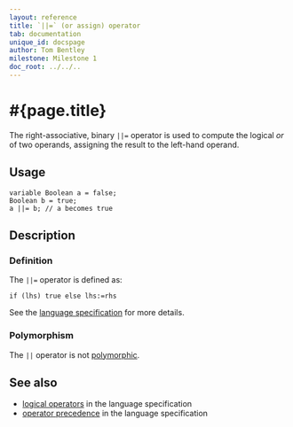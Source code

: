 ```yaml
---
layout: reference
title: `||=` (or assign) operator
tab: documentation
unique_id: docspage
author: Tom Bentley
milestone: Milestone 1
doc_root: ../../..
---
```


# #{page.title}

The right-associative, binary `||=` operator is used to compute the 
logical *or* of two operands, assigning the result to the left-hand operand. 

## Usage 

    variable Boolean a = false;
    Boolean b = true;
    a ||= b; // a becomes true

## Description

### Definition

The `||=` operator is defined as:

    if (lhs) true else lhs:=rhs

See the [language specification](#{page.doc_root}/#{site.urls.spec_relative}#logical) for 
more details.

### Polymorphism

The `||` operator is not [polymorphic](#{page.doc_root}/reference/operator/operator-polymorphism). 

## See also

* [logical operators](#{page.doc_root}/#{site.urls.spec_relative}#logical) in the 
  language specification
* [operator precedence](#{page.doc_root}/#{site.urls.spec_relative}#operatorprecedence) in the 
  language specification

